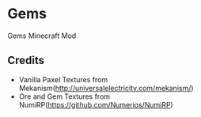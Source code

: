 Gems
========

Gems Minecraft Mod

Credits
--------
* Vanilla Paxel Textures from Mekanism(http://universalelectricity.com/mekanism/)
* Ore and Gem Textures from NumiRP(https://github.com/Numerios/NumiRP)
